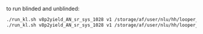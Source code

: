 to run blinded and unblinded:
```bash
./run_kl.sh v8p2yield_AN_sr_sys_1028 v1 /storage/af/user/nlu/hh/looper_output/datacard_hist/ True
./run_kl.sh v8p2yield_AN_sr_sys_1028 v1 /storage/af/user/nlu/hh/looper_output/datacard_hist/ False
```
